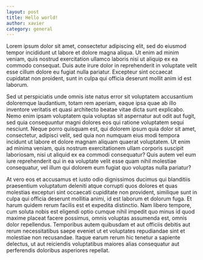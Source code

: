 ```yaml
---
layout: post
title: Hello world!
author: xavier
category: general
---
```

Lorem ipsum dolor sit amet, consectetur adipiscing elit, sed do eiusmod tempor
incididunt ut labore et dolore magna aliqua. Ut enim ad minim veniam, quis
nostrud exercitation ullamco laboris nisi ut aliquip ex ea commodo consequat.
Duis aute irure dolor in reprehenderit in voluptate velit esse cillum dolore
eu fugiat nulla pariatur. Excepteur sint occaecat cupidatat non proident,
sunt in culpa qui officia deserunt mollit anim id est laborum.

Sed ut perspiciatis unde omnis iste natus error sit voluptatem accusantium
doloremque laudantium, totam rem aperiam, eaque ipsa quae ab illo inventore
veritatis et quasi architecto beatae vitae dicta sunt explicabo. Nemo enim
ipsam voluptatem quia voluptas sit aspernatur aut odit aut fugit, sed quia
consequuntur magni dolores eos qui ratione voluptatem sequi nesciunt. Neque
porro quisquam est, qui dolorem ipsum quia dolor sit amet, consectetur,
adipisci velit, sed quia non numquam eius modi tempora incidunt ut labore et
dolore magnam aliquam quaerat voluptatem. Ut enim ad minima veniam, quis
nostrum exercitationem ullam corporis suscipit laboriosam, nisi ut aliquid ex
ea commodi consequatur? Quis autem vel eum iure reprehenderit qui in ea
voluptate velit esse quam nihil molestiae consequatur, vel illum qui dolorem
eum fugiat quo voluptas nulla pariatur?

At vero eos et accusamus et iusto odio dignissimos ducimus qui blanditiis
praesentium voluptatum deleniti atque corrupti quos dolores et quas molestias
excepturi sint occaecati cupiditate non provident, similique sunt in culpa qui
officia deserunt mollitia animi, id est laborum et dolorum fuga. Et harum
quidem rerum facilis est et expedita distinctio. Nam libero tempore, cum
soluta nobis est eligendi optio cumque nihil impedit quo minus id quod maxime
placeat facere possimus, omnis voluptas assumenda est, omnis dolor
repellendus. Temporibus autem quibusdam et aut officiis debitis aut rerum
necessitatibus saepe eveniet ut et voluptates repudiandae sint et molestiae
non recusandae. Itaque earum rerum hic tenetur a sapiente delectus, ut aut
reiciendis voluptatibus maiores alias consequatur aut perferendis doloribus
asperiores repellat.

<link rel="stylesheet" href="http://tabatkins.github.io/railroad-diagrams/railroad-diagrams.css" />
<script src="http://tabatkins.github.io/railroad-diagrams/railroad-diagrams.js"></script>
<script>
ComplexDiagram(
  Choice(0, Skip(), '-'),
  Choice(0,
    NonTerminal('name-start char'),
    NonTerminal('escape')
  ),
  ZeroOrMore(
    Choice(0,
      NonTerminal('name char'),
      NonTerminal('escape')
    )
  )
).addTo();
</script>

